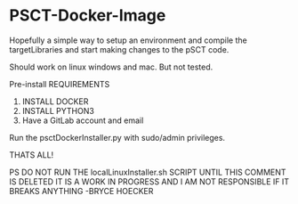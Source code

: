 # PSCT-Docker-Image
Hopefully a simple way to setup an environment and compile the targetLibraries and start making changes to the pSCT code.

Should work on linux windows and mac. But not tested.  

Pre-install REQUIREMENTS
1. INSTALL DOCKER
2. INSTALL PYTHON3
3. Have a GitLab account and email

Run the psctDockerInstaller.py with sudo/admin privileges.

THATS ALL!







PS
DO NOT RUN THE localLinuxInstaller.sh SCRIPT UNTIL THIS COMMENT IS DELETED IT IS A WORK IN PROGRESS AND I AM NOT RESPONSIBLE IF IT BREAKS ANYTHING -BRYCE HOECKER
